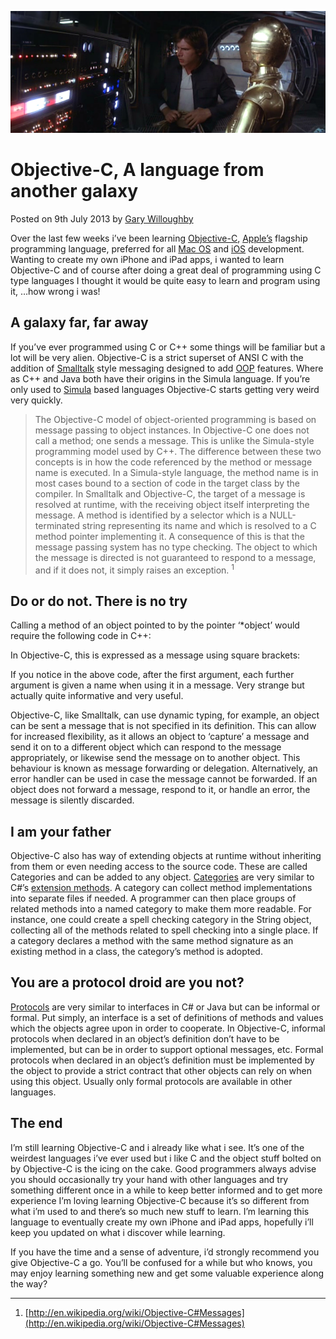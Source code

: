 ![](/articles/images/objective-c-a-language-from-another-galaxy-banner.png)

# Objective-C, A language from another galaxy

<time>Posted on 9th July 2013 by [Gary Willoughby](/pages/about.html)</time>

Over the last few weeks i’ve been learning [Objective-C](https://en.wikipedia.org/wiki/Objective-C), [Apple’s](https://en.wikipedia.org/wiki/Apple_Inc.) flagship programming language, preferred for all [Mac OS](https://en.wikipedia.org/wiki/Macintosh_operating_systems) and [iOS](https://en.wikipedia.org/wiki/IOS) development. Wanting to create my own iPhone and iPad apps, i wanted to learn Objective-C and of course after doing a great deal of programming using C type languages I thought it would be quite easy to learn and program using it, …how wrong i was!

## A galaxy far, far away

If you’ve ever programmed using C or C++ some things will be familiar but a lot will be very alien. Objective-C is a strict superset of ANSI C with the addition of [Smalltalk](https://en.wikipedia.org/wiki/Smalltalk) style messaging designed to add [OOP](https://en.wikipedia.org/wiki/Object-oriented_programming) features. Where as C++ and Java both have their origins in the Simula language. If you’re only used to [Simula](https://en.wikipedia.org/wiki/Simula) based languages Objective-C starts getting very weird very quickly.

> The Objective-C model of object-oriented programming is based on message passing to object instances. In Objective-C one does not call a method; one sends a message. This is unlike the Simula-style programming model used by C++. The difference between these two concepts is in how the code referenced by the method or message name is executed. In a Simula-style language, the method name is in most cases bound to a section of code in the target class by the compiler. In Smalltalk and Objective-C, the target of a message is resolved at runtime, with the receiving object itself interpreting the message. A method is identified by a selector which is a NULL-terminated string representing its name and which is resolved to a C method pointer implementing it. A consequence of this is that the message passing system has no type checking. The object to which the message is directed is not guaranteed to respond to a message, and if it does not, it simply raises an exception. <sup>1</sup>

## Do or do not. There is no try

Calling a method of an object pointed to by the pointer ‘*object’ would require the following code in C++:

<script src="https://gist.github.com/nomad-software/f97408e81fe20de541aecb194e5f415d.js"></script>

In Objective-C, this is expressed as a message using square brackets:

<script src="https://gist.github.com/nomad-software/154e9b7680433791882eb0633efb8781.js"></script>

If you notice in the above code, after the first argument, each further argument is given a name when using it in a message. Very strange but actually quite informative and very useful.

Objective-C, like Smalltalk, can use dynamic typing, for example, an object can be sent a message that is not specified in its definition. This can allow for increased flexibility, as it allows an object to ‘capture’ a message and send it on to a different object which can respond to the message appropriately, or likewise send the message on to another object. This behaviour is known as message forwarding or delegation. Alternatively, an error handler can be used in case the message cannot be forwarded. If an object does not forward a message, respond to it, or handle an error, the message is silently discarded.

## I am your father

Objective-C also has way of extending objects at runtime without inheriting from them or even needing access to the source code. These are called Categories and can be added to any object. [Categories](https://en.wikipedia.org/wiki/Objective-C#Categories) are very similar to C#’s [extension methods](https://en.wikipedia.org/wiki/Extension_method). A category can collect method implementations into separate files if needed. A programmer can then place groups of related methods into a named category to make them more readable. For instance, one could create a spell checking category in the String object, collecting all of the methods related to spell checking into a single place. If a category declares a method with the same method signature as an existing method in a class, the category’s method is adopted.

## You are a protocol droid are you not?

[Protocols](https://en.wikipedia.org/wiki/Objective-C#Protocols) are very similar to interfaces in C# or Java but can be informal or formal. Put simply, an interface is a set of definitions of methods and values which the objects agree upon in order to cooperate. In Objective-C, informal protocols when declared in an object’s definition don’t have to be implemented, but can be in order to support optional messages, etc. Formal protocols when declared in an object’s definition must be implemented by the object to provide a strict contract that other objects can rely on when using this object. Usually only formal protocols are available in other languages.

## The end

I’m still learning Objective-C and i already like what i see. It’s one of the weirdest languages i’ve ever used but i like C and the object stuff bolted on by Objective-C is the icing on the cake. Good programmers always advise you should occasionally try your hand with other languages and try something different once in a while to keep better informed and to get more experience I’m loving learning Objective-C because it’s so different from what i’m used to and there’s so much new stuff to learn. I’m learning this language to eventually create my own iPhone and iPad apps, hopefully i’ll keep you updated on what i discover while learning.

If you have the time and a sense of adventure, i’d strongly recommend you give Objective-C a go. You’ll be confused for a while but who knows, you may enjoy learning something new and get some valuable experience along the way?

---

1. [http://en.wikipedia.org/wiki/Objective-C#Messages](http://en.wikipedia.org/wiki/Objective-C#Messages)
